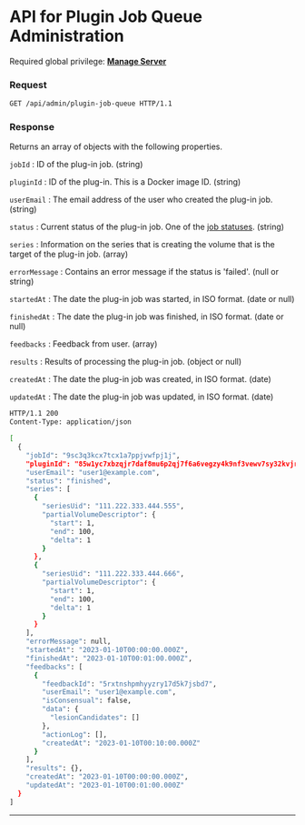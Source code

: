 # API for Plugin Job Queue Administration

<ApiPreamble verb="get" path="/admin/plugin-job-queue" />

Required global privilege: [**Manage Server**](../../../docs/admin/group-settings#list-of-global-privileges)

### Request

```bash title="Example"
GET /api/admin/plugin-job-queue HTTP/1.1
```

### Response

Returns an array of objects with the following properties.

`jobId`
: ID of the plug-in job. (string)

`pluginId`
: ID of the plug-in. This is a Docker image ID. (string)

`userEmail`
: The email address of the user who created the plug-in job. (string)

`status`
: Current status of the plug-in job. One of the [job statuses](../../users/managing-jobs#job-status). (string)

`series`
: Information on the series that is creating the volume that is the target of the plug-in job. (array)

`errorMessage`
: Contains an error message if the status is 'failed'. (null or string)

`startedAt`
: The date the plug-in job was started, in ISO format. (date or null)

`finishedAt`
: The date the plug-in job was finished, in ISO format. (date or null)

`feedbacks`
: Feedback from user. (array)

`results`
: Results of processing the plug-in job. (object or null)

`createdAt`
: The date the plug-in job was created, in ISO format. (date)

`updatedAt`
: The date the plug-in job was updated, in ISO format. (date)

```bash title="Example"
HTTP/1.1 200
Content-Type: application/json

[
  {
    "jobId": "9sc3q3kcx7tcx1a7ppjvwfpj1j",
    "pluginId": "85w1yc7xbzqjr7daf8mu6p2qj7f6a6vegzy4k9nf3vewv7sy32kvjrar49k70h3n",
    "userEmail": "user1@example.com",
    "status": "finished",
    "series": [
      {
        "seriesUid": "111.222.333.444.555",
        "partialVolumeDescriptor": {
          "start": 1,
          "end": 100,
          "delta": 1
        }
      },
      {
        "seriesUid": "111.222.333.444.666",
        "partialVolumeDescriptor": {
          "start": 1,
          "end": 100,
          "delta": 1
        }
      }
    ],
    "errorMessage": null,
    "startedAt": "2023-01-10T00:00:00.000Z",
    "finishedAt": "2023-01-10T00:01:00.000Z",
    "feedbacks": [
      {
        "feedbackId": "5rxtnshpmhyyzry17d5k7jsbd7",
        "userEmail": "user1@example.com",
        "isConsensual": false,
        "data": {
          "lesionCandidates": []
        },
        "actionLog": [],
        "createdAt": "2023-01-10T00:10:00.000Z"
      }
    ],
    "results": {},
    "createdAt": "2023-01-10T00:00:00.000Z",
    "updatedAt": "2023-01-10T00:01:00.000Z"
  }
]
```

---
